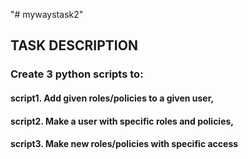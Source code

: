 "# mywaystask2" 


## TASK DESCRIPTION
### Create 3 python scripts to:
#### script1. Add given roles/policies to a given user,
#### script2. Make a user with specific roles and policies,
#### script3. Make new roles/policies with specific access
 